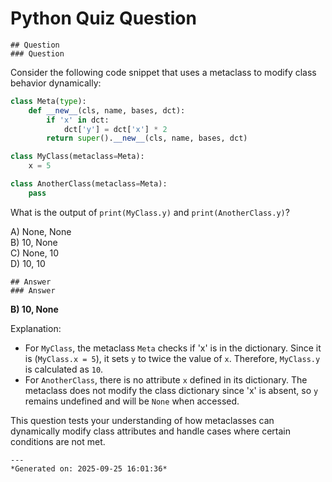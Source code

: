 # Python Quiz Question
    
    ## Question
    ### Question

Consider the following code snippet that uses a metaclass to modify class behavior dynamically:

```python
class Meta(type):
    def __new__(cls, name, bases, dct):
        if 'x' in dct:
            dct['y'] = dct['x'] * 2
        return super().__new__(cls, name, bases, dct)

class MyClass(metaclass=Meta):
    x = 5

class AnotherClass(metaclass=Meta):
    pass
```

What is the output of `print(MyClass.y)` and `print(AnotherClass.y)`?

A) None, None  
B) 10, None  
C) None, 10  
D) 10, 10
    
    ## Answer
    ### Answer

**B) 10, None**

Explanation:
- For `MyClass`, the metaclass `Meta` checks if 'x' is in the dictionary. Since it is (`MyClass.x = 5`), it sets `y` to twice the value of `x`. Therefore, `MyClass.y` is calculated as `10`.
- For `AnotherClass`, there is no attribute `x` defined in its dictionary. The metaclass does not modify the class dictionary since 'x' is absent, so `y` remains undefined and will be `None` when accessed.

This question tests your understanding of how metaclasses can dynamically modify class attributes and handle cases where certain conditions are not met.
    
    ---
    *Generated on: 2025-09-25 16:01:36*
    